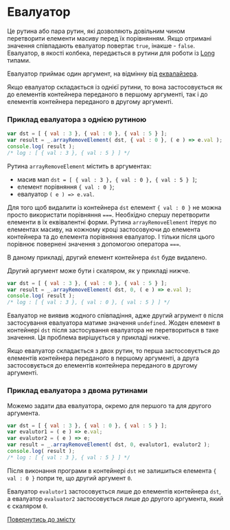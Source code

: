 # Евалуатор

Це рутина або пара рутин, які дозволяють довільним чином перетворити елементи масиву перед їх порівнянням. Якщо отримані значення співпадають евалуатор повертає <code>true</code>, інакше - <code>false</code>. Евалуатор, в якості колбека, передається в рутини для роботи із [Long](./Long.md) типами.

Евалуатор приймає один аргумент, на відмінну від [еквалайзера](./Equalizer.md).

Якщо евалуатор складається із однієї рутини, то вона застосовується як до елементів контейнера переданого в першому аргументі, так і до елементів контейнера переданого в другому аргументі.

### Приклад евалуатора з однією рутиною

```js
var dst = [ { val : 3 }, { val : 0 }, { val : 5 } ];
var result = _.arrayRemoveElement( dst, { val : 0 }, ( e ) => e.val );
console.log( result );
/* log : [ { val : 3 }, { val : 5 } ] */
```

Рутина `arrayRemoveElement` містить в аргументах:
- масив мап `dst = [ { val : 3 }, { val : 0 }, { val : 5 } ]`;
- елемент порівняння `{ val : 0 }`;
- евалуатор `( e ) => e.val`.

Для того щоб видалити із контейнера `dst` елемент `{ val : 0 }` не можна просто використати порівняння `===`. Необхідно спершу перетворити елементи в їх еквівалентні форми.
Рутина `arrayRemoveElement` ітерує по елементах масиву, на кожному кроці застосовуючи до елемента контейнера та до елемента порівняння евалуатор. І тільки після цього порівнює повернені значення з допомогою оператора `===`.

В даному прикладі, другий елемент контейнера `dst` буде видалено.

Другий аргумент може бути і скаляром, як у прикладі нижче.

```js
var dst = [ { val : 3 }, { val : 0 }, { val : 5 } ];
var result = _.arrayRemoveElement( dst, 0, ( e ) => e.val );
console.log( result );
/* log : [ { val : 3 }, { val : 0 }, { val : 5 } ] */
```
Евалуатор не виявив жодного співпадіння, адже другий агрумент `0` після застосування евалуатора матиме значення `undefined`. Жоден елемент в контейнері `dst` після застосування евалуатора не перетвориться в таке значення. Ця проблема вирішується у прикладі нижче.

Якщо евалуатор складається з двох рутин, то перша застосовується до елементів контейнера переданого в першому аргументі, а друга застосовується до елементів контейнера переданого в другому аргументі.

### Приклад евалуатора з двома рутинами

Можемо задати два евалуатора, окремо для першого та для другого аргумента.

```js
var dst = [ { val : 3 }, { val : 0 }, { val : 5 } ];
var evalutor1 = ( e ) => e.val;
var evalutor2 = ( e ) => e;
var result = _.arrayRemoveElement( dst, 0, evalutor1, evalutor2 );
console.log( result );
/* log : [ { val : 3 }, { val : 5 } ] */
```
Після виконання програми в контейнері `dst` не залишиться елемента `{ val : 0 }` попри те, що другий аргумент `0`.

Евалуатор `evalutor1` застосовується лише до елементів контейнера `dst`, а евалуатор `evaluator2` застосовується лише до другого аргумента, який є скаляром `0`.

[Повернутись до змісту](../README.md#Концепції)

